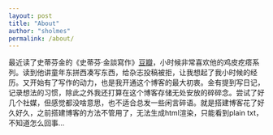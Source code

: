 ```yaml
---
layout: post
title: "About"
author: "sholmes"
permalink: /about/
---
```


最近读了史蒂芬金的《史蒂芬·金談寫作》[豆瓣](https://book.douban.com/subject/2130016/)，小时候非常喜欢他的鸡皮疙瘩系列。读到他讲童年东拼西凑写东西，给杂志投稿被拒，让我想起了我小时候的经历。又开始有了写作的动力，也是我开通这个博客的最大初衷。金有提到写日记，记录想法的习惯，除此之外我还打算在这个博客存储无处安放的碎碎念。尝试了好几个社媒，但感觉都没啥意思，也不适合总发一些闲言碎语。就是搭建博客花了好久好久，之前搭建博客的方法不管用了，无法生成html渲染，只能看到plain txt，不知道怎么回事...
